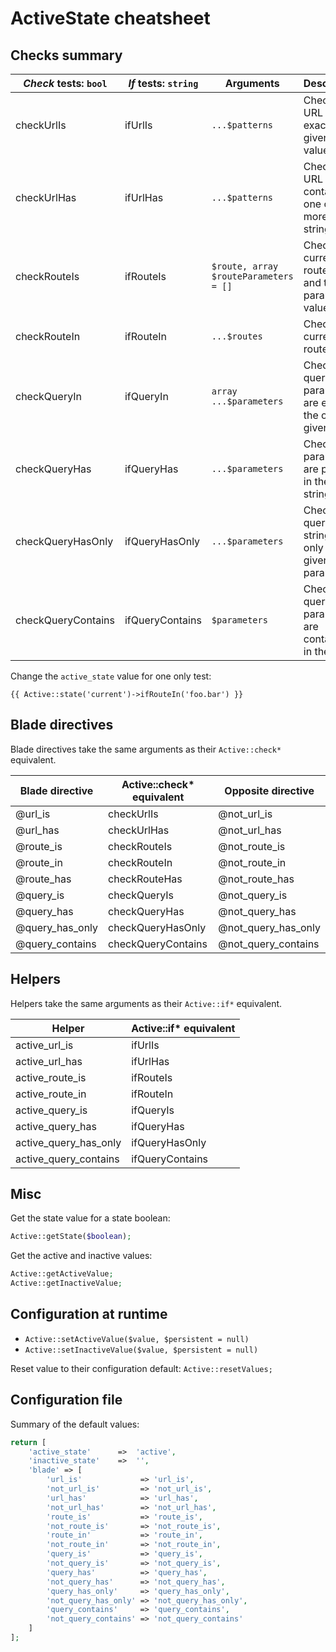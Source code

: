 # ActiveState cheatsheet

## Checks summary

| *Check* tests: `bool` | *If* tests: `string` | Arguments                             | Description                                            |
|-----------------------|----------------------|---------------------------------------|--------------------------------------------------------|
| checkUrlIs            | ifUrlIs              | `...$patterns`                        | Check the URL is exactly the given value(s)            |
| checkUrlHas           | ifUrlHas             | `...$patterns`                        | Check the URL contains one or more strings             |
| checkRouteIs          | ifRouteIs            | `$route, array $routeParameters = []` | Check the current route name and the parameters values |
| checkRouteIn          | ifRouteIn            | `...$routes`                          | Check current route name                               |
| checkQueryIn          | ifQueryIn            | `array ...$parameters`                | Check query parameters are exactly the ones given      |
| checkQueryHas         | ifQueryHas           | `...$parameters`                      | Check parameters are present in the query string       |
| checkQueryHasOnly     | ifQueryHasOnly       | `...$parameters`                      | Check query string has only the given parameters       |
| checkQueryContains    | ifQueryContains      | `$parameters`                         | Check query parameters are contained in the query      |

Change the `active_state` value for one only test:

```blade
{{ Active::state('current')->ifRouteIn('foo.bar') }}
```

## Blade directives

Blade directives take the same arguments as their `Active::check*` equivalent.

| Blade directive | Active::check* equivalent | Opposite directive  |
|-----------------|---------------------------|---------------------|
| @url_is         | checkUrlIs                | @not_url_is         |
| @url_has        | checkUrlHas               | @not_url_has        |
| @route_is       | checkRouteIs              | @not_route_is       |
| @route_in       | checkRouteIn              | @not_route_in       |
| @route_has      | checkRouteHas             | @not_route_has      |
| @query_is       | checkQueryIs              | @not_query_is       |
| @query_has      | checkQueryHas             | @not_query_has      |
| @query_has_only | checkQueryHasOnly         | @not_query_has_only |
| @query_contains | checkQueryContains        | @not_query_contains |

## Helpers

Helpers take the same arguments as their `Active::if*` equivalent.

| Helper                | Active::if* equivalent |
|-----------------------|------------------------|
| active_url_is         | ifUrlIs                |
| active_url_has        | ifUrlHas               |
| active_route_is       | ifRouteIs              |
| active_route_in       | ifRouteIn              |
| active_query_is       | ifQueryIs              |
| active_query_has      | ifQueryHas             |
| active_query_has_only | ifQueryHasOnly         |
| active_query_contains | ifQueryContains        |

## Misc

Get the state value for a state boolean:
```php
Active::getState($boolean);
```

Get the active and inactive values:
```php
Active::getActiveValue;
Active::getInactiveValue;
```

## Configuration at runtime

* `Active::setActiveValue($value, $persistent = null)`
* `Active::setInactiveValue($value, $persistent = null)`

Reset value to their configuration default:
`Active::resetValues;`

## Configuration file

Summary of the default values:

```php
return [
    'active_state'      =>  'active',
    'inactive_state'    =>  '',
    'blade' => [
        'url_is'             => 'url_is',
        'not_url_is'         => 'not_url_is',
        'url_has'            => 'url_has',
        'not_url_has'        => 'not_url_has',
        'route_is'           => 'route_is',
        'not_route_is'       => 'not_route_is',
        'route_in'           => 'route_in',
        'not_route_in'       => 'not_route_in',
        'query_is'           => 'query_is',
        'not_query_is'       => 'not_query_is',
        'query_has'          => 'query_has',
        'not_query_has'      => 'not_query_has',
        'query_has_only'     => 'query_has_only',
        'not_query_has_only' => 'not_query_has_only',
        'query_contains'     => 'query_contains',
        'not_query_contains' => 'not_query_contains'
    ]
];
```
